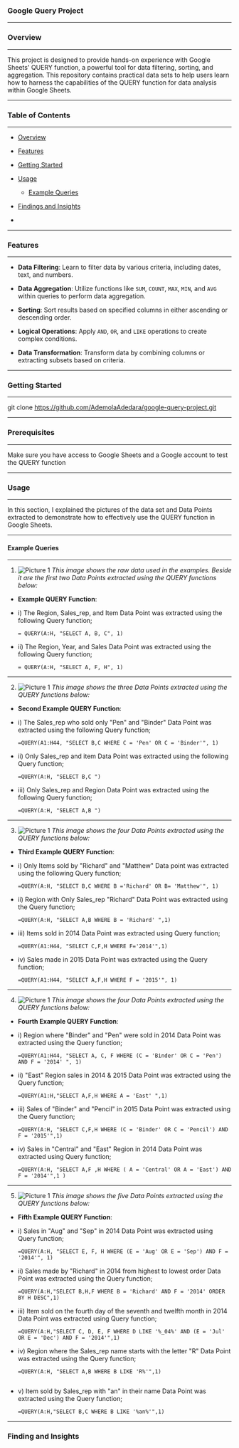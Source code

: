 ### Google Query Project
---
### Overview
---
This project is designed to provide hands-on experience with Google Sheets' QUERY function, a powerful tool for data filtering, sorting, and aggregation. This repository contains practical data sets to help users learn how to harness the capabilities of the QUERY function for data analysis within Google Sheets.

----

### Table of Contents
---
- [Overview](#overview)

- [Features](#features)

- [Getting Started](#getting-started)
  
- [Usage](#usage)
  - [Example Queries](#example-queries)
  
- [Findings and Insights](#Findings-and-Insights)

- 
---

### Features
---
- **Data Filtering**: Learn to filter data by various criteria, including dates, text, and numbers.

- **Data Aggregation**: Utilize functions like `SUM`, `COUNT`, `MAX`, `MIN`, and `AVG` within queries to perform data aggregation.

- **Sorting**: Sort results based on specified columns in either ascending or descending order.

- **Logical Operations**: Apply `AND`, `OR`, and `LIKE` operations to create complex conditions.

- **Data Transformation**: Transform data by combining columns or extracting subsets based on criteria.

---

### Getting Started
---
git clone https://github.com/AdemolaAdedara/google-query-project.git

---

### Prerequisites
---
Make sure you have access to Google Sheets and a Google account to test the QUERY function

---

### Usage
---
In this section, I explained the pictures of the data set and Data Points extracted to demonstrate how to effectively use the QUERY function in Google Sheets.

---

#### Example Queries
---
1) ![Picture 1](https://github.com/Demmymoney/GOOGLE-QUERY-PROJECT/blob/main/GITHUB%201.png)
*This image shows the raw data used in the examples. Beside it are the first two Data Points extracted using the QUERY functions below:*

- **Example QUERY Function**:
  
- i) The Region, Sales_rep, and Item Data Point was extracted using the following Query function;

  ```excel
  = QUERY(A:H, "SELECT A, B, C", 1)

- ii) The Region, Year, and Sales Data Point was extracted using the following Query function;

  ```excel
  = QUERY(A:H, "SELECT A, F, H", 1)
---
2) ![Picture 1](https://github.com/Demmymoney/GOOGLE-QUERY-PROJECT/blob/main/GITHUB%202.png)
*This image shows the three Data Points extracted using the QUERY functions below:*

- **Second Example QUERY Function**:

- i) The Sales_rep who sold only "Pen" and "Binder" Data Point was extracted using the following Query function;

  ```excel
  =QUERY(A1:H44, "SELECT B,C WHERE C = 'Pen' OR C = 'Binder'", 1)

- ii) Only Sales_rep and item Data Point was extracted using the following Query function;

  ```excel
  =QUERY(A:H, "SELECT B,C ")

- iii) Only Sales_rep and Region Data Point was extracted using the following Query function;

  ```excel
  =QUERY(A:H, "SELECT A,B ")
---
3) ![Picture 1](https://github.com/Demmymoney/GOOGLE-QUERY-PROJECT/blob/main/GITHUB%203.png)
*This image shows the four Data Points extracted using the QUERY functions below:*

- **Third Example QUERY Function**:

- i) Only Items sold by "Richard" and "Matthew" Data point was extracted using the following Query function;

  ```excel
  =QUERY(A:H, "SELECT B,C WHERE B ='Richard' OR B= 'Matthew'", 1)
  
- ii) Region with Only Sales_rep "Richard" Data Point was extracted using the Query function;

  ```excel
  =QUERY(A:H, "SELECT A,B WHERE B = 'Richard' ",1)

- iii) Items sold in 2014 Data Point was extracted using Query function;

  ```excel
  =QUERY(A1:H44, "SELECT C,F,H WHERE F='2014'",1)

- iv) Sales made in 2015 Data Point was extracted using the Query function;

  ```excel
  =QUERY(A1:H44, "SELECT A,F,H WHERE F = '2015'", 1)
---
4) ![Picture 1](https://github.com/Demmymoney/GOOGLE-QUERY-PROJECT/blob/main/GITHUB%204.png)
*This image shows the four Data Points extracted using the QUERY functions below:*

- **Fourth Example QUERY Function**:

- i) Region where "Binder" and "Pen" were sold in 2014 Data Point was extracted using the Query function;

  ```excel
  =QUERY(A1:H44, "SELECT A, C, F WHERE (C = 'Binder' OR C = 'Pen') AND F = '2014' ", 1)

- ii) "East" Region sales in 2014 & 2015 Data Point was extracted using the Query function;

  ```excel
  =QUERY(A1:H,"SELECT A,F,H WHERE A = 'East' ",1)

- iii) Sales of "Binder" and "Pencil" in 2015 Data Point was extracted using the Query function;

  ```excel
  =QUERY(A:H, "SELECT C,F,H WHERE (C = 'Binder' OR C = 'Pencil') AND F = '2015'",1)

- iv) Sales in "Central" and "East" Region in 2014 Data Point was extracted using Query function;

  ```excel
  =QUERY(A:H, "SELECT A,F ,H WHERE ( A = 'Central' OR A = 'East') AND F = '2014'",1 )
---
5) ![Picture 1](https://github.com/Demmymoney/GOOGLE-QUERY-PROJECT/blob/main/GITHUB%205.png)
*This image shows the five Data Points extracted using the QUERY functions below:*

- **Fifth Example QUERY Function**:

- i) Sales in "Aug" and "Sep" in 2014 Data Point was extracted using Query function;

  ```excel
  =QUERY(A:H, "SELECT E, F, H WHERE (E = 'Aug' OR E = 'Sep') AND F = '2014'", 1)

- ii) Sales made by "Richard" in 2014 from highest to lowest order Data Point was extracted using the Query function;

  ```excel
  =QUERY(A:H,"SELECT B,H,F WHERE B = 'Richard' AND F = '2014' ORDER BY H DESC",1)

- iii) Item sold on the fourth day of the seventh and twelfth month in 2014 Data Point was extracted using Query function;

  ```excel
  =QUERY(A:H,"SELECT C, D, E, F WHERE D LIKE '%_04%' AND (E = 'Jul' OR E = 'Dec') AND F = '2014'",1)

- iv) Region where the Sales_rep name starts with the letter "R" Data Point was extracted using the Query function;

  ```excel
  =QUERY(A:H, "SELECT A,B WHERE B LIKE 'R%'",1)
 
- v) Item sold by Sales_rep with "an" in their name Data Point was extracted using the Query function;

  ```excel
  =QUERY(A:H,"SELECT B,C WHERE B LIKE '%an%'",1)

---

### Finding and Insights


